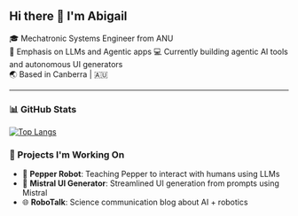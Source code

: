 ## Hi there 👋 I'm Abigail

🎓 Mechatronic Systems Engineer from ANU  
🧠 Emphasis on LLMs and Agentic apps
💻 Currently building agentic AI tools and autonomous UI generators  
🌏 Based in Canberra | 🇦🇺

---

### 📊 GitHub Stats

[![Top Langs](https://github-readme-stats.vercel.app/api/top-langs/?username=abigaillhiggins&layout=compact&langs_count=6&theme=tokyonight)](https://github.com/anuraghazra/github-readme-stats)


### 🔭 Projects I'm Working On

- 🤖 **Pepper Robot**: Teaching Pepper to interact with humans using LLMs
- 🧠 **Mistral UI Generator**: Streamlined UI generation from prompts using Mistral
- 🌐 **RoboTalk**: Science communication blog about AI + robotics




